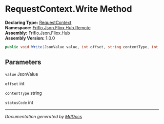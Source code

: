 ﻿<!--  
  <auto-generated>   
    The contents of this file were generated by a tool.  
    Changes to this file may be list if the file is regenerated  
  </auto-generated>   
-->

# RequestContext.Write Method

**Declaring Type:** [RequestContext](../index.md)  
**Namespace:** [Friflo.Json.Fliox.Hub.Remote](../../index.md)  
**Assembly:** Friflo.Json.Fliox.Hub  
**Assembly Version:** 1.0.0

```csharp
public void Write(JsonValue value, int offset, string contentType, int statusCode);
```

## Parameters

`value`  JsonValue

`offset`  int

`contentType`  string

`statusCode`  int

___

*Documentation generated by [MdDocs](https://github.com/ap0llo/mddocs)*
